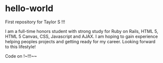 # hello-world
First repository for Taylor S !!!

I am a full-time honors student with strong study for Ruby on Rails, HTML 5, HTML 5 Canvas, CSS, Javascript and AJAX. I am hoping to gain experience helping peoples projects and getting ready for my career. Looking forward to this lifestyle!

Code on !~!!!~~
